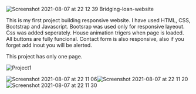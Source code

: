 ![Screenshot 2021-08-07 at 22 12 39](https://user-images.githubusercontent.com/62358510/128613959-4a60abdd-875f-47dd-b18e-4f37f77a5a8e.png)
 Bridging-loan-website
 
 
 This is my first project building responsive website. I have used HTML, CSS, Bootstrap and Javascript. Bootsrap was used only for responsive layeout. 
 Css was added seperately. 
 House animation trigers when page is loaded. All buttons are fully funcional. Contact form is also responsive, also if you forget add inout you will be alerted. 
 
 This project has only one page. 
 
 
 ![Project1](https://user-images.githubusercontent.com/62358510/128613907-8d5cf416-20b0-4bb7-ba16-cf78cdef22a2.png)
 
 
![Screenshot 2021-08-07 at 22 11 06](https://user-images.githubusercontent.com/62358510/128613934-9f9fc902-3ed0-4e5a-862e-f03cf7a17f61.png)![Screenshot 2021-08-07 at 22 11 20](https://user-images.githubusercontent.com/62358510/128613945-3be0079a-fdf8-4d39-9207-035acb06720e.png)
![Screenshot 2021-08-07 at 22 11 30](https://user-images.githubusercontent.com/62358510/128613947-c5a2d3be-7fb1-4932-a3e3-79f60a435488.png)

